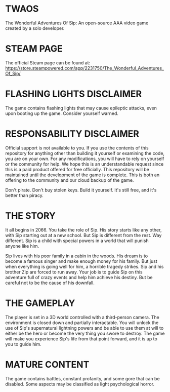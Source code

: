 # TWAOS
The Wonderful Adventures Of Sip:
An open-source AAA video game created by a solo developer.

# STEAM PAGE
The official Steam page can be found at:
https://store.steampowered.com/app/2231750/The_Wonderful_Adventures_Of_Sip/

# FLASHING LIGHTS DISCLAIMER
The game contains flashing lights that may cause epileptic attacks, even upon booting up the game. Consider yourself warned.

# RESPONSABILITY DISCLAIMER
Official support is not available to you. If you use the contents of this repository for anything other than building it yourself or examining the code, you are on your own. For any modifications, you will have to rely on yourself or the community for help. We hope this is an understandable request since this is a paid product offered for free officially. This repository will be maintained until the development of the game is complete. This is both an offering to the community and our cloud backup of the game.

Don't pirate. Don't buy stolen keys. Build it yourself. It's still free, and it's better than piracy.

# THE STORY
It all begins in 2066. You take the role of Sip. His story starts like any other, with Sip starting out at a new school. But Sip is different from the rest. Way different. Sip is a child with special powers in a world that will punish anyone like him.

Sip lives with his poor family in a cabin in the woods. His dream is to become a famous singer and make enough money for his family. But just when everything is going well for him, a horrible tragedy strikes. Sip and his brother Zip are forced to run away. Your job is to guide Sip on this adventure full of crazy events and help him achieve his destiny. But be careful not to be the cause of his downfall.

# THE GAMEPLAY
The player is set in a 3D world controlled with a third-person camera. The environment is closed down and partially interactable. You will unlock the use of Sip's supernatural lightning powers and be able to use them at will to either be the hero or become the very thing you swore to destroy. The game will make you experience Sip's life from that point forward, and it is up to you to guide him.

# MATURE CONTENT
The game contains battles, constant profanity, and some gore that can be disabled. Some aspects may be classified as light psychological horror.
